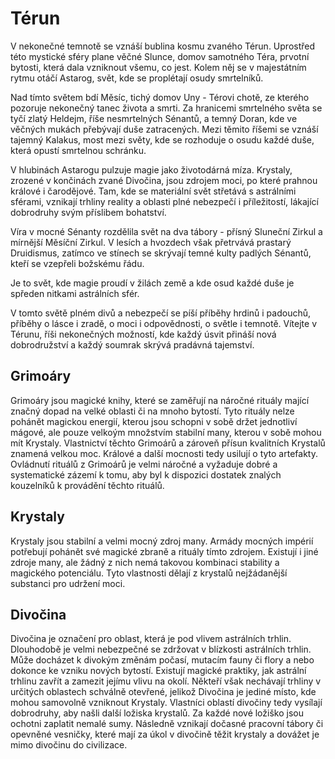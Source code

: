 # Térun

V nekonečné temnotě se vznáší bublina kosmu zvaného Térun. Uprostřed této mystické sféry plane věčné Slunce, domov samotného Téra, prvotní bytosti, která dala vzniknout všemu, co jest. Kolem něj se v majestátním rytmu otáčí Astarog, svět, kde se proplétají osudy smrtelníků.

Nad tímto světem bdí Měsíc, tichý domov Uny - Térovi chotě, ze kterého pozoruje nekonečný tanec života a smrti. Za hranicemi smrtelného světa se tyčí zlatý Heldejm, říše nesmrtelných Sénantů, a temný Doran, kde ve věčných mukách přebývají duše zatracených. Mezi těmito říšemi se vznáší tajemný Kalakus, most mezi světy, kde se rozhoduje o osudu každé duše, která opustí smrtelnou schránku.

V hlubinách Astarogu pulzuje magie jako životodárná míza. Krystaly, zrozené v končinách zvané Divočina, jsou zdrojem moci, po které prahnou králové i čarodějové. Tam, kde se materiální svět střetává s astrálními sférami, vznikají trhliny reality a oblasti plné nebezpečí i příležitostí, lákající dobrodruhy svým příslibem bohatství.

Víra v mocné Sénanty rozdělila svět na dva tábory - přísný Sluneční Zirkul a mírnější Měsíční Zirkul. V lesích a hvozdech však přetrvává prastarý Druidismus, zatímco ve stínech se skrývají temné kulty padlých Sénantů, kteří se vzepřeli božskému řádu.

Je to svět, kde magie proudí v žilách země a kde osud každé duše je spředen nitkami astrálních sfér.

V tomto světě plném divů a nebezpečí se píší příběhy hrdinů i padouchů, příběhy o lásce i zradě, o moci i odpovědnosti, o světle i temnotě. Vítejte v Térunu, říši nekonečných možností, kde každý úsvit přináší nová dobrodružství a každý soumrak skrývá pradávná tajemství.

## Grimoáry

Grimoáry jsou magické knihy, které se zaměřují na náročné rituály mající značný dopad na velké oblasti či na mnoho bytostí. Tyto rituály nelze pohánět magickou energií, kterou jsou schopni v sobě držet jednotliví mágové, ale pouze velkoým množstvím stabilní many, kterou v sobě mohou mít Krystaly. Vlastnictví těchto Grimoárů a zároveň přísun kvalitních Krystalů znamená velkou moc. Králové a další mocnosti tedy usilují o tyto artefakty. Ovládnutí rituálů z Grimoárů je velmi náročné a vyžaduje dobré a systematické zázemí k tomu, aby byl k dispozici dostatek znalých kouzelníků k provádění těchto rituálů.

## Krystaly

Krystaly jsou stabilní a velmi mocný zdroj many. Armády mocných impérií potřebují pohánět své magické zbraně a rituály tímto zdrojem.
Existují i jiné zdroje many, ale žádný z nich nemá takovou kombinaci stability a magického potenciálu.
Tyto vlastnosti dělají z krystalů nejžádanější substanci pro udržení moci.

## Divočina

Divočina je označení pro oblast, která je pod vlivem astrálních trhlin.
Dlouhodobě je velmi nebezpečné se zdržovat v blízkosti astrálních trhlin. Může docházet k divokým změnám počasí,
mutacím fauny či flory a nebo dokonce ke vzniku nových bytostí.
Existují magické praktiky, jak astrální trhlinu zavřít a zamezit jejímu vlivu na okolí.
Někteří však nechávají trhliny v určitých oblastech schválně otevřené, jelikož Divočina je jediné místo,
kde mohou samovolně vzniknout Krystaly. Vlastníci oblastí divočiny tedy vysílají dobrodruhy, aby našli další ložiska krystalů.
Za každé nové ložiško jsou ochotni zaplatit nemalé sumy. Následně vznikají dočasné pracovní tábory či opevněné vesničky,
které mají za úkol v divočině těžit krystaly a dovážet je mimo divočinu do civilizace.
